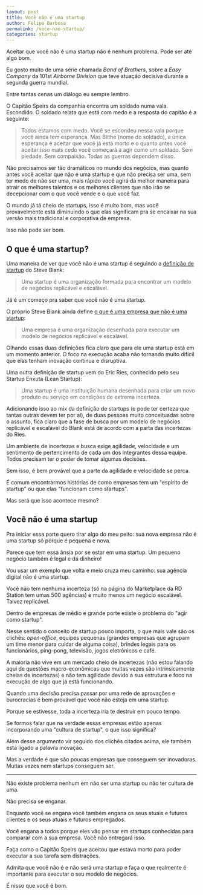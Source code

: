 ```yaml
---
layout: post
title: Você não é uma startup
author: Felipe Barbosa
permalink: /voce-nao-startup/
categories: startup
--- 
```


Aceitar que você não é uma startup não é nenhum problema. Pode ser até algo bom.

Eu gosto muito de uma série chamada *Band of Brothers*, sobre a *Easy Company* da 101st *Airborne Division* que teve atuação decisiva durante a segunda guerra mundial. 

Entre tantas cenas um diálogo eu sempre lembro. 

O Capitão Speirs da companhia encontra um soldado numa vala. Escondido. O soldado relata que está com medo e a resposta do capitão é a seguinte:

> Todos estamos com medo. Você se escondeu nessa vala porque você ainda tem esperança. Mas Blithe (nome do soldado), a única esperança é aceitar que você já está morto e o quanto antes você aceitar isso mais cedo você começará a agir como um soldado. Sem piedade. Sem compaixão. Todas as guerras dependem disso.

Não precisamos ser tão dramáticos no mundo dos negócios, mas quanto antes você aceitar que não é uma startup e que não precisa ser uma, sem ter medo de não ser uma, mais rápido você agirá da melhor maneira para atrair os melhores talentos e os melhores clientes que não irão se decepcionar com o que você vende e o que você faz.

O mundo já tá cheio de startups, isso é muito bom, mas você provavelmente está diminuindo o que elas significam pra se encaixar na sua versão mais tradicional e corporativa de empresa.

Isso não pode ser bom.

## O que é uma startup?

Uma maneira de ver que você não é uma startup é seguindo a [definição de startup](https://steveblank.com/2010/01/25/whats-a-startup-first-principles/) do Steve Blank:

> Uma startup é uma organização formada para encontrar um modelo de negócios replicável e escalável.

Já é um começo pra saber que você não é uma startup.

O próprio Steve Blank ainda define [o que é uma empresa que não é uma startup](https://steveblank.com/2014/03/04/why-companies-are-not-startups/):

> Uma empresa é uma organização desenhada para executar um modelo de negócios replicável e escalável.

Olhando essas duas definições fica claro que para ele uma startup está em um momento anterior. O foco na execução acaba não tornando muito difícil que elas tenham inovação contínua e disruptiva.

Uma outra definição de startup vem do Eric Ries, conhecido pelo seu Startup Enxuta (Lean Startup):

> Uma startup é uma instituição humana desenhada para criar um novo produto ou serviço em condições de extrema incerteza.

Adicionando isso ao mix da definição de startups (e pode ter certeza que tantas outras devem ter por aí), de duas pessoas muito conceituadas sobre o assunto, fica claro que a fase de busca por um modelo de negócios replicável e escalável do Blank está de acordo com a parta das incertezas do Ries.

Um ambiente de incertezas e busca exige agilidade, velocidade e um sentimento de pertencimento de cada um dos integrantes dessa equipe. Todos precisam ter o poder de tomar algumas decisões. 

Sem isso, é bem provável que a parte da agilidade e velocidade se perca.

É comum encontrarmos histórias de como empresas tem um "espírito de startup" ou que elas "funcionam como startups".

Mas será que isso acontece mesmo?

## Você não é uma startup

Pra iniciar essa parte quero tirar algo do meu peito: sua nova empresa não é uma startup só porque é pequena e nova.

Parece que tem essa ânsia por se estar em uma startup. Um pequeno negócio também é legal e dá dinheiro!

Vou usar um exemplo que volta e meio cruza meu caminho: sua agência digital não é uma startup.

Você não tem nenhuma incerteza (só na página do Marketplace da RD Station tem umas 500 agências) e muito menos um negócio escalável. Talvez replicável.

Dentro de empresas de médio e grande porte existe o problema do "agir como startup".

Nesse sentido o conceito de startup pouco importa, o que mais vale são os clichês: *open-office*, equipes pequenas (grandes empresas que agrupam um time menor para cuidar de alguma coisa), brindes legais para os funcionários, ping-pong, televisão, jogos eletrônicos e café.

A maioria não vive em um mercado cheio de incertezas (não estou falando aqui de questões macro-econômicas que muitas vezes são intrinsicamente cheias de incertezas) e não tem agilidade devido a sua estrutura e foco na execução de algo que já está funcionando.

Quando uma decisão precisa passar por uma rede de aprovações e burocracias é bem provável que você não esteja em uma startup.

Porque se estivesse, toda a incerteza iria te destruir em pouco tempo.

Se formos falar que na verdade essas empresas estão apenas incorporando uma "cultura de startup", o que isso significa?

Além desse argumento vir seguido dos clichês citados acima, ele também está ligado a palavra inovação.

Mas a verdade é que são poucas empresas que conseguem ser inovadoras. Muitas vezes nem startups conseguem ser.

<hr>

Não existe problema nenhum em não ser uma startup ou não ter cultura de uma.

Não precisa se enganar.

Enquanto você se engana você também engana os seus atuais e futuros clientes e os seus atuais e futuros empregados.

Você engana a todos porque eles vão pensar em startups conhecidas para comparar com a sua empresa. Você não entregará isso.

Faça como o Capitão Speirs que aceitou que estava morto para poder executar a sua tarefa sem distrações.

Admita que você não é e não será uma startup e faça o que realmente é importante para executar o seu modelo de negócios.

É nisso que você é bom.
